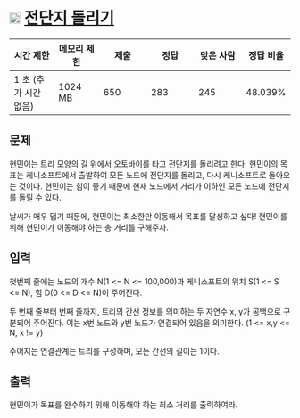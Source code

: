 # <img src="https://d2gd6pc034wcta.cloudfront.net/tier/12.svg" class="solvedac-tier" width=20> [전단지 돌리기](https://www.acmicpc.net/problem/19542)

<div class="table-responsive">
				<table class="table" id="problem-info">
				<thead>
				<tr>
									<th style="width:16%;">시간 제한</th>
					<th style="width:16%;">메모리 제한</th>
					<th style="width:17%;">제출</th>
					<th style="width:17%;">정답</th>
					<th style="width:17%;">맞은 사람</th>
					<th style="width:17%;">정답 비율</th>
								</tr>
				</thead>
				<tbody>
				<tr>
				<td>1 초 (추가 시간 없음) </td>
				<td>1024 MB</td>
									<td>650</td>
					<td>283</td>
					<td>245</td>
					<td>48.039%</td>
								</tr>
				</tbody>
				</table>
</div>

## 문제
현민이는 트리 모양의 길 위에서 오토바이를 타고 전단지를 돌리려고 한다. 현민이의 목표는 케니소프트에서 출발하여 모든 노드에 전단지를 돌리고, 다시 케니소프트로 돌아오는 것이다. 현민이는 힘이 좋기 때문에 현재 노드에서 거리가  이하인 모든 노드에 전단지를 돌릴 수 있다.

날씨가 매우 덥기 때문에, 현민이는 최소한만 이동해서 목표를 달성하고 싶다! 현민이를 위해 현민이가 이동해야 하는 총 거리를 구해주자.

## 입력
첫번째 줄에는 노드의 개수 N(1 <= N <= 100,000)과 케니소프트의 위치 S(1 <= S <= N), 힘 D(0 <= D <= N)이 주어진다.

두 번째 줄부터 번째 줄까지, 트리의 간선 정보를 의미하는 두 자연수 x, y가 공백으로 구분되어 주어진다. 이는 x번 노드와 y번 노드가 연결되어 있음을 의미한다. (1 <= x,y <= N, x != y)

주어지는 연결관계는 트리를 구성하며, 모든 간선의 길이는 1이다.

## 출력
현민이가 목표를 완수하기 위해 이동해야 하는 최소 거리를 출력하여라.

